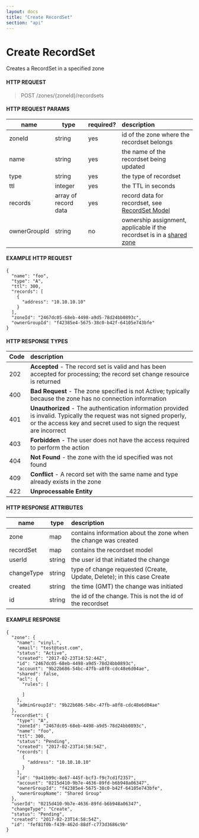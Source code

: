 ```yaml
---
layout: docs
title: "Create RecordSet"
section: "api"
---
```


# Create RecordSet

Creates a RecordSet in a specified zone

#### HTTP REQUEST

> POST /zones/{zoneId}/recordsets

#### HTTP REQUEST PARAMS

name          | type          | required?   | description |
 ------------ | ------------- | ----------- | :---------- |
zoneId        | string        | yes         | id of the zone where the recordset belongs |
name          | string        | yes         | the name of the recordset being updated |
type          | string        | yes         | the type of recordset |
ttl           | integer       | yes         | the TTL in seconds |
records       | array of record data | yes  | record data for recordset, see [RecordSet Model](../api/recordset-model) |
ownerGroupId  | string        | no          | ownership assignment, applicable if the recordset is in a [shared zone](../api/zone-model#shared-zones) |

#### EXAMPLE HTTP REQUEST
```
{
  "name": "foo",
  "type": "A",
  "ttl": 300,
  "records": [
    {
      "address": "10.10.10.10"
    }
  ],
  "zoneId": "2467dc05-68eb-4498-a9d5-78d24bb0893c",
  "ownerGroupId": "f42385e4-5675-38c0-b42f-64105e743bfe"
}
```

#### HTTP RESPONSE TYPES

Code          | description |
 ------------ | :---------- |
202           | **Accepted** - The record set is valid and has been accepted for processing; the record set change resource is returned |
400           | **Bad Request** - The zone specified is not Active; typically because the zone has no connection information |
401           | **Unauthorized** - The authentication information provided is invalid.  Typically the request was not signed properly, or the access key and secret used to sign the request are incorrect |
403           | **Forbidden** - The user does not have the access required to perform the action |
404           | **Not Found** -  the zone with the id specified was not found |
409           | **Conflict** - A record set with the same name and type already exists in the zone |
422           | **Unprocessable Entity** |

#### HTTP RESPONSE ATTRIBUTES

name          | type          | description |
 ------------ | ------------- | :---------- |
zone          | map           | contains information about the zone when the change was created |
recordSet     | map           | contains the recordset model |
userId        | string        | the user id that initiated the change |
changeType    | string        | type of change requested (Create, Update, Delete); in this case Create |
created       | string        | the time (GMT) the change was initiated |
id            | string        | the id of the change.  This is not the id of the recordset |

#### EXAMPLE RESPONSE

```
{
  "zone": {
    "name": "vinyl.",
    "email": "test@test.com",
    "status": "Active",
    "created": "2017-02-23T14:52:44Z",
    "id": "2467dc05-68eb-4498-a9d5-78d24bb0893c",
    "account": "9b22b686-54bc-47fb-a8f8-cdc48e6d04ae",
    "shared": false,
    "acl": {
      "rules": [

      ]
    },
    "adminGroupId": "9b22b686-54bc-47fb-a8f8-cdc48e6d04ae"
  },
  "recordSet": {
    "type": "A",
    "zoneId": "2467dc05-68eb-4498-a9d5-78d24bb0893c",
    "name": "foo",
    "ttl": 300,
    "status": "Pending",
    "created": "2017-02-23T14:58:54Z",
    "records": [
      {
        "address": "10.10.10.10"
      }
    ],
    "id": "9a41b99c-8e67-445f-bcf3-f9c7cd1f2357",
    "account": "0215d410-9b7e-4636-89fd-b6b948a06347",
    "ownerGroupId": "f42385e4-5675-38c0-b42f-64105e743bfe",
    "ownerGroupName": "Shared Group"
  },
  "userId": "0215d410-9b7e-4636-89fd-b6b948a06347",
  "changeType": "Create",
  "status": "Pending",
  "created": "2017-02-23T14:58:54Z",
  "id": "fef81f0b-f439-462d-88df-c773d3686c9b"
}
```
